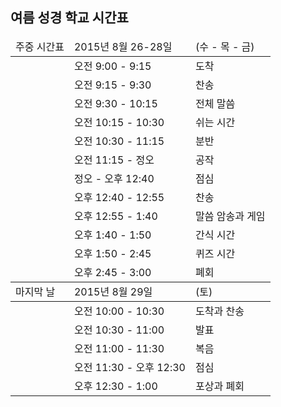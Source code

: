 ## 여름 성경 학교 시간표

<table>
  <thead>
    <tr>
      <td>주중 시간표</td>
      <td>2015년 8월 26-28일</td>
      <td>(수 - 목 - 금)</td>
    </tr>
  </thead>
  <tr>
    <td></td>
    <td>오전 9:00 - 9:15</td>
    <td>도착</td>
  <tr>
    <td></td>
    <td>오전 9:15 - 9:30</td>
    <td>찬송</td>
  </tr>
  <tr>
    <td></td>
    <td>오전 9:30 - 10:15</td>
    <td>전체 말씀</td>
  </tr>
  <tr>
    <td></td>
    <td>오전 10:15 - 10:30</td>
    <td>쉬는 시간</td>
  </tr>
  <tr>
    <td></td>
    <td>오전 10:30 - 11:15</td>
    <td>분반</td>
  </tr>
  <tr>
    <td></td>
    <td>오전 11:15 - 정오</td>
    <td>공작</td>
  </tr>
  <tr>
    <td></td>
    <td>정오 - 오후 12:40</td>
    <td>점심</td>
  </tr>
  <tr>
    <td></td>
    <td>오후 12:40 - 12:55</td>
    <td>찬송</td>
  </tr>
  <tr>
    <td></td>
    <td>오후 12:55 - 1:40</td>
    <td>말씀 암송과 게임</td>
  </tr>
  <tr>
    <td></td>
    <td>오후 1:40 - 1:50</td>
    <td>간식 시간</td>
  </tr>
  <tr>
    <td></td>
    <td>오후 1:50 - 2:45</td>
    <td>퀴즈 시간</td>
  </tr>
  <tr>
    <td></td>
    <td>오후 2:45 - 3:00</td>
    <td>폐회</td>
  </tr>

  <thead>
    <tr>
      <td>마지막 날</td>
      <td>2015년 8월 29일</td>
      <td>(토)</td>
    </tr>
  </thead>
  <tr>
    <td></td>
    <td>오전 10:00 - 10:30</td>
    <td>도착과 찬송</td>
  <tr>
    <td></td>
    <td>오전 10:30 - 11:00</td>
    <td>발표</td>
  </tr>
  <tr>
    <td></td>
    <td>오전 11:00 - 11:30</td>
    <td>복음</td>
  </tr>
  <tr>
    <td></td>
    <td>오전 11:30 - 오후 12:30</td>
    <td>점심</td>
  </tr>
  <tr>
    <td></td>
    <td>오후 12:30 - 1:00</td>
    <td>포상과 폐회</td>
  </tr>
</table>
 
